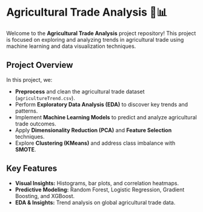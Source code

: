 # Agricultural Trade Analysis 🌾📊

Welcome to the **Agricultural Trade Analysis** project repository! This project is focused on exploring and analyzing trends in agricultural trade using machine learning and data visualization techniques.

## Project Overview
In this project, we:
- **Preprocess** and clean the agricultural trade dataset (`agricultureTrend.csv`).
- Perform **Exploratory Data Analysis (EDA)** to discover key trends and patterns.
- Implement **Machine Learning Models** to predict and analyze agricultural trade outcomes.
- Apply **Dimensionality Reduction (PCA)** and **Feature Selection** techniques.
- Explore **Clustering (KMeans)** and address class imbalance with **SMOTE**.

## Key Features
- **Visual Insights:** Histograms, bar plots, and correlation heatmaps.
- **Predictive Modeling:** Random Forest, Logistic Regression, Gradient Boosting, and XGBoost.
- **EDA & Insights:** Trend analysis on global agricultural trade data.
